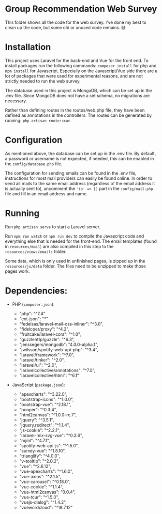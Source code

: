 # Group Recommendation Web Survey

This folder shows all the code for the web survey. I've done my best to clean up the code, but some old or unused 
code remains. :sweat_smile:

# Installation

This project uses Laravel for the back-end and Vue for the front end. 
To install packages run the following commands: `composer install` for php and `npm install` for Javascript. 
Especially on the Javascript/Vue side there are a lot of packages that were used for experimental reasons, and are not
strictly needed to run the web survey.

The database used in this project is MongoDB, which can be set up in the .env file.
Since MongoDB does not have a set schema, no migrations are necessary.

Rather than defining routes in the routes/web.php file, they have been defined as annotations in the controllers.
The routes can be generated by running: `php artisan route:scan`.

# Configuration
As mentioned above, the database can be set up in the .env file. By default, a password or username is not expected,
if needed, this can be enabled in the `config/database.php` file.

The configuration for sending emails can be found in the .env file, instructions for most mail providers can easily be
found online. In order to send all mails to the same email address (regardless of the email address it is actually
sent to), uncomment the `'to' => []` part in the `config/mail.php` file and fill in an email address and name. 

# Running
Run `php artisan serve` to start a Laravel server.

Run `npm run watch` or `npm run dev` to compile the Javascript code and everything else that is needed for the front-end.
The email templates (found in `resources/mail`) are also compiled in this step to the `resources/views/emails` folder.

Some data, which is only used in unfinished pages, is zipped up in the `resources/js/data` folder.
The files need to be unzipped to make those pages work.

# Dependencies:

* PHP (`composer.json`):
  * "php": "^7.4"
  * "ext-json": "*"
  * "fedeisas/laravel-mail-css-inliner": "^3.0",
  * "fideloper/proxy": "^4.2",
  * "fruitcake/laravel-cors": "^1.0",
  * "guzzlehttp/guzzle": "^6.3",
  * "jenssegers/mongodb": "4.0.0-alpha.1",
  * "jwilsson/spotify-web-api-php": "^3.4",
  * "laravel/framework": "^7.0",
  * "laravel/tinker": "^2.0",
  * "laravel/ui": "^2.0",
  * "laravelcollective/annotations": "^7.0",
  * "laravelcollective/html": "^6.1"

* JavaScript (`package.json`):
  * "apexcharts": "^3.22.0",
  * "bootstrap-icons": "^1.0.0",
  * "bootstrap-vue": "^2.18.1",
  * "hooper": "^0.3.4",
  * "html2canvas": "^1.0.0-rc.7",
  * "jquery": "^3.5.1",
  * "jquery.redirect": "^1.1.4",
  * "js-cookie": "^2.2.1",
  * "laravel-mix-svg-vue": "^0.2.6",
  * "mjml": "^4.7.1",
  * "spotify-web-api-js": "^1.5.0",
  * "survey-vue": "^1.8.10",
  * "trianglify": "^4.0.0",
  * "v-tooltip": "^2.0.3",
  * "vue": "^2.6.12",
  * "vue-apexcharts": "^1.6.0",
  * "vue-axios": "^2.1.5",
  * "vue-carousel": "^0.18.0",
  * "vue-cookie": "^1.1.4",
  * "vue-html2canvas": "0.0.4",
  * "vue-tour": "^1.5.0",
  * "vuejs-dialog": "^1.4.2",
  * "vuewordcloud": "^18.7.12"

